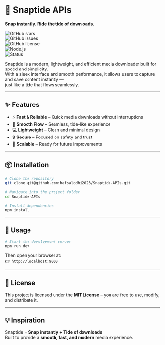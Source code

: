 
# 🌊 Snaptide APIs

**Snap instantly. Ride the tide of downloads.**

![GitHub stars](https://img.shields.io/github/stars/hafsalodhi2023/Snaptide-APIs?style=flat&logo=github)  
![GitHub issues](https://img.shields.io/github/issues/hafsalodhi2023/Snaptide-APIs)  
![GitHub license](https://img.shields.io/github/license/hafsalodhi2023/Snaptide-APIs)  
![Node.js](https://img.shields.io/badge/Node.js-22.19.0-green?logo=node.js)  
![Status](https://img.shields.io/badge/status-active-success)

Snaptide is a modern, lightweight, and efficient media downloader built for speed and simplicity.  
With a sleek interface and smooth performance, it allows users to capture and save content instantly —  
just like a tide that flows seamlessly.

---

## ✨ Features

- ⚡ **Fast & Reliable** – Quick media downloads without interruptions
- 🌊 **Smooth Flow** – Seamless, tide-like experience
- 💻 **Lightweight** – Clean and minimal design
- 🔒 **Secure** – Focused on safety and trust
- 🚀 **Scalable** – Ready for future improvements

---

## 📦 Installation

```bash
# Clone the repository
git clone git@github.com:hafsalodhi2023/Snaptide-APIs.git

# Navigate into the project folder
cd Snaptide-APIs

# Install dependencies
npm install
```

---

## 🚀 Usage

```bash
# Start the development server
npm run dev
```

Then open your browser at:  
👉 `http://localhost:9000`

---

## 📜 License

This project is licensed under the **MIT License** – you are free to use, modify, and distribute it.

---

## 💡 Inspiration

Snaptide = **Snap instantly + Tide of downloads**  
Built to provide a **smooth, fast, and modern** media experience.
